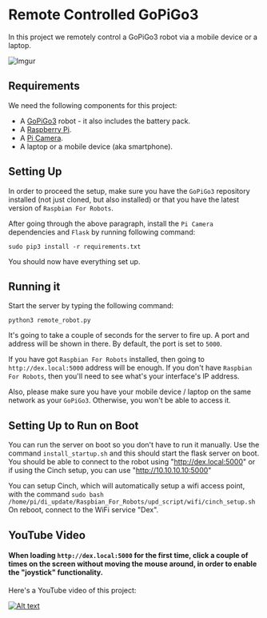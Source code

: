 # Remote Controlled GoPiGo3

In this project we remotely control a GoPiGo3 robot via a mobile device or a laptop.

![Imgur](http://i.imgur.com/sT2tHuPl.jpg)

## Requirements

We need the following components for this project:

* A [GoPiGo3](https://www.dexterindustries.com/gopigo3/) robot - it also includes the battery pack.
* A [Raspberry Pi](https://www.dexterindustries.com/raspberry-pi/).
* A [Pi Camera](https://www.dexterindustries.com/shop/raspberry-pi-camera/).
* A laptop or a mobile device (aka smartphone).

## Setting Up

In order to proceed the setup, make sure you have the `GoPiGo3` repository installed (not just cloned, but also installed) or that you have the latest version of `Raspbian For Robots`.

After going through the above paragraph, install the `Pi Camera` dependencies and `Flask` by running following command:
 ```
 sudo pip3 install -r requirements.txt
 ```

You should now have everything set up.

## Running it

Start the server by typing the following command:
```
python3 remote_robot.py
```
It's going to take a couple of seconds for the server to fire up.
A port and address will be shown in there. By default, the port is set to `5000`.

If you have got `Raspbian For Robots` installed, then going to `http://dex.local:5000` address will be enough.
If you don't have `Raspbian For Robots`, then you'll need to see what's your interface's IP address.

Also, please make sure you have your mobile device / laptop on the same network as your `GoPiGo3`. Otherwise, you won't be able to access it.

## Setting Up to Run on Boot
You can run the server on boot so you don't have to run it manually.  Use the command
`install_startup.sh`
and this should start the flask server on boot.  You should be able to connect to the robot using "http://dex.local:5000" or if using the Cinch setup, you can use "http://10.10.10.10:5000"

You can setup Cinch, which will automatically setup a wifi access point, with the command
`sudo bash /home/pi/di_update/Raspbian_For_Robots/upd_script/wifi/cinch_setup.sh`
On reboot, connect to the WiFi service "Dex".

## YouTube Video

#### When loading `http://dex.local:5000` for the first time, click a couple of times on the screen without moving the mouse around, in order to enable the "joystick" functionality.

Here's a YouTube video of this project:

[![Alt text](https://img.youtube.com/vi/Tu_-Al6Smhg/0.jpg)](https://www.youtube.com/watch?v=Tu_-Al6Smhg)
